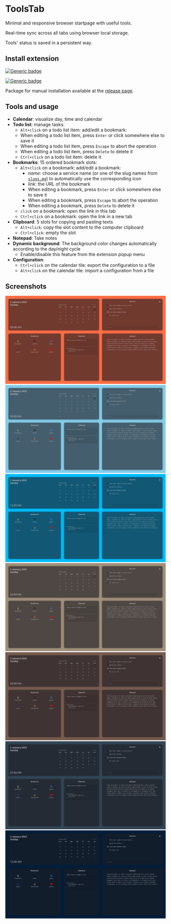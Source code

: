 # ToolsTab

Minimal and responsive browser startpage with useful tools.

Real-time sync across all tabs using browser local storage.

Tools' status is saved in a persistent way.

## Install extension

[![Generic badge](https://img.shields.io/badge/Install-Firefox-orange.svg)](https://addons.mozilla.org/firefox/addon/toolstab/)

[![Generic badge](https://img.shields.io/badge/Install-Chrome-blue.svg)](https://chromewebstore.google.com/detail/toolstab/fejllmaclllnagjgachemaigpheidpep)

Package for manual installation available at the [release page](https://github.com/antoniopelusi/ToolsTab/releases/).

## Tools and usage

- **Calendar**: visualize day, time and calendar
- **Todo list**: manage tasks:
	- `Alt+click` on a todo list item: add/edit a bookmark:
    - When editing a todo list item, press `Enter` or click somewhere else to save it
    - When editing a todo list item, press `Escape` to abort the operation
    - When editing a todo list item, press `Delete` to delete it
  - `Ctrl+click` on a todo list item: delete it
- **Bookmarks**: 15 ordered bookmark slots:
  - `Alt+click` on a bookmark: add/edit a bookmark:
    - _name_: choose a service name (or one of the slug names from [`slugs.mg`](utils/slugs.md)) to automatically use the corresponding icon
    - _link_: the URL of the bookmark
    - When editing a bookmark, press `Enter` or click somewhere else to save it
    - When editing a bookmark, press `Escape` to abort the operation
    - When editing a bookmark, press `Delete` to delete it
  - `click` on a bookmark: open the link in this tab
  - `Ctrl+click` on a bookmark: open the link in a new tab
- **Clipboard**: 5 slots for copying and pasting texts
  - `Alt+click`: copy the slot content to the computer clipboard
  - `Ctrl+click`: empty the slot
- **Notepad**: Take notes
- **Dynamic background**: The background color changes automatically according to the day/night cycle
  - Enable/disable this feature from the extension popup menu
- **Configuration**:
	- `Ctrl+click` on the calendar tile: export the configuration to a file
  - `Alt+click` on the calendar tile: import a configuration from a file

## Screenshots

![](assets/screenshots/06AM.png)
![](assets/screenshots/09AM.png)
![](assets/screenshots/12PM.png)
![](assets/screenshots/02PM.png)
![](assets/screenshots/05PM.png)
![](assets/screenshots/07PM.png)
![](assets/screenshots/12AM.png)
